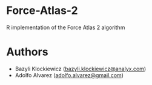 Force-Atlas-2
=============

R implementation of the Force Atlas 2 algorithm

# Authors

- Bazyli Klockiewicz (bazyli.klockiewicz@analyx.com)
- Adolfo Alvarez (adolfo.alvarez@gmail.com)

